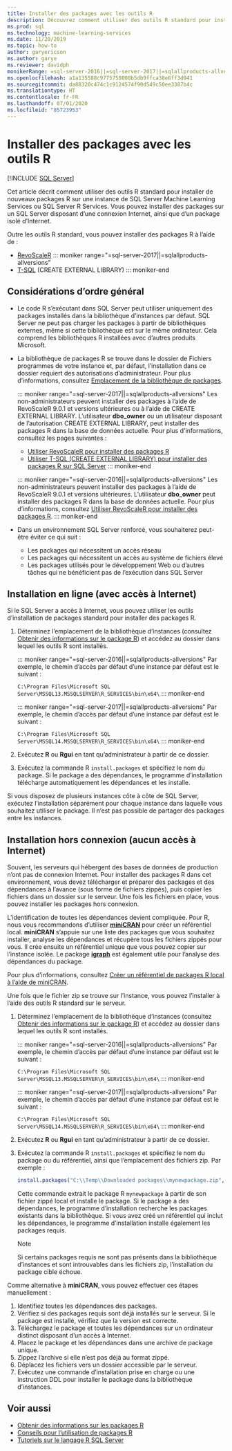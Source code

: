 ```yaml
---
title: Installer des packages avec les outils R
description: Découvrez comment utiliser des outils R standard pour installer de nouveaux packages R sur une instance de SQL Server Machine Learning Services ou SQL Server R Services.
ms.prod: sql
ms.technology: machine-learning-services
ms.date: 11/20/2019
ms.topic: how-to
author: garyericson
ms.author: garye
ms.reviewer: davidph
monikerRange: =sql-server-2016||=sql-server-2017||=sqlallproducts-allversions
ms.openlocfilehash: a1a135588c9775758008b5db9ffca38e6ff3d041
ms.sourcegitcommit: da88320c474c1c9124574f90d549c50ee3387b4c
ms.translationtype: HT
ms.contentlocale: fr-FR
ms.lasthandoff: 07/01/2020
ms.locfileid: "85723953"
---
```

# <a name="install-packages-with-r-tools"></a>Installer des packages avec les outils R

 [!INCLUDE [SQL Server](../../includes/applies-to-version/sqlserver.md)]

Cet article décrit comment utiliser des outils R standard pour installer de nouveaux packages R sur une instance de SQL Server Machine Learning Services ou SQL Server R Services. Vous pouvez installer des packages sur un SQL Server disposant d’une connexion Internet, ainsi que d’un package isolé d’Internet.

Outre les outils R standard, vous pouvez installer des packages R à l’aide de :

+ [RevoScaleR](install-r-packages-with-revoscaler.md)
::: moniker range="=sql-server-2017||=sqlallproducts-allversions"
+ [T-SQL](install-r-packages-with-tsql.md) (CREATE EXTERNAL LIBRARY)
::: moniker-end

## <a name="general-considerations"></a>Considérations d’ordre général

+ Le code R s’exécutant dans SQL Server peut utiliser uniquement des packages installés dans la bibliothèque d’instances par défaut. SQL Server ne peut pas charger les packages à partir de bibliothèques externes, même si cette bibliothèque est sur le même ordinateur.
Cela comprend les bibliothèques R installées avec d’autres produits Microsoft.

+ La bibliothèque de packages R se trouve dans le dossier de Fichiers programmes de votre instance et, par défaut, l’installation dans ce dossier requiert des autorisations d’administrateur. Pour plus d’informations, consultez [Emplacement de la bibliothèque de packages](../package-management/r-package-information.md#default-r-library-location).

  ::: moniker range="=sql-server-2017||=sqlallproducts-allversions"
  Les non-administrateurs peuvent installer des packages à l’aide de RevoScaleR 9.0.1 et versions ultérieures ou à l’aide de CREATE EXTERNAL LIBRARY. L’utilisateur **dbo_owner** ou un utilisateur disposant de l’autorisation CREATE EXTERNAL LIBRARY, peut installer des packages R dans la base de données actuelle. Pour plus d'informations, consultez les pages suivantes :
  + [Utiliser RevoScaleR pour installer des packages R](install-r-packages-with-revoscaler.md)
  + [Utiliser T-SQL (CREATE EXTERNAL LIBRARY) pour installer des packages R sur SQL Server](install-r-packages-with-tsql.md)
  ::: moniker-end

  ::: moniker range="=sql-server-2016||=sqlallproducts-allversions"
  Les non-administrateurs peuvent installer des packages à l’aide de RevoScaleR 9.0.1 et versions ultérieures. L’utilisateur **dbo_owner** peut installer des packages R dans la base de données actuelle. Pour plus d’informations, consultez [Utiliser RevoScaleR pour installer des packages R](install-r-packages-with-revoscaler.md).
  ::: moniker-end

+ Dans un environnement SQL Server renforcé, vous souhaiterez peut-être éviter ce qui suit :
  + Les packages qui nécessitent un accès réseau
  + Les packages qui nécessitent un accès au système de fichiers élevé
  + Les packages utilisés pour le développement Web ou d’autres tâches qui ne bénéficient pas de l’exécution dans SQL Server

## <a name="online-installation-with-internet-access"></a>Installation en ligne (avec accès à Internet)

Si le SQL Server a accès à Internet, vous pouvez utiliser les outils d’installation de packages standard pour installer des packages R.

1. Déterminez l’emplacement de la bibliothèque d’instances (consultez [Obtenir des informations sur le package R](../package-management/r-package-information.md)) et accédez au dossier dans lequel les outils R sont installés.

   ::: moniker range="=sql-server-2016||=sqlallproducts-allversions"
   Par exemple, le chemin d’accès par défaut d’une instance par défaut est le suivant :

   `C:\Program Files\Microsoft SQL Server\MSSQL13.MSSQLSERVER\R_SERVICES\bin\x64\`
   ::: moniker-end

   ::: moniker range="=sql-server-2017||=sqlallproducts-allversions"
   Par exemple, le chemin d’accès par défaut d’une instance par défaut est le suivant :

   `C:\Program Files\Microsoft SQL Server\MSSQL14.MSSQLSERVER\R_SERVICES\bin\x64\`
   ::: moniker-end

1. Exécutez **R** ou **Rgui** en tant qu’administrateur à partir de ce dossier.

1. Exécutez la commande R `install.packages` et spécifiez le nom du package. Si le package a des dépendances, le programme d’installation télécharge automatiquement les dépendances et les installe.

Si vous disposez de plusieurs instances côte à côte de SQL Server, exécutez l’installation séparément pour chaque instance dans laquelle vous souhaitez utiliser le package. Il n’est pas possible de partager des packages entre les instances.

## <a name="offline-installation-no-internet-access"></a><a name = "bkmk_offlineInstall"></a> Installation hors connexion (aucun accès à Internet)

Souvent, les serveurs qui hébergent des bases de données de production n’ont pas de connexion Internet. Pour installer des packages R dans cet environnement, vous devez télécharger et préparer des packages et des dépendances à l’avance (sous forme de fichiers zippés), puis copier les fichiers dans un dossier sur le serveur. Une fois les fichiers en place, vous pouvez installer les packages hors connexion.

L’identification de toutes les dépendances devient compliquée. Pour R, nous vous recommandons d’utiliser [**miniCRAN**](https://andrie.github.io/miniCRAN/) pour créer un référentiel local.
**miniCRAN** s’appuie sur une liste des packages que vous souhaitez installer, analyse les dépendances et récupère tous les fichiers zippés pour vous. Il crée ensuite un référentiel unique que vous pouvez copier sur l’instance isolée. Le package [**igraph**](https://igraph.org/r/) est également utile pour l’analyse des dépendances du package.

Pour plus d’informations, consultez [Créer un référentiel de packages R local à l’aide de miniCRAN](create-a-local-package-repository-using-minicran.md).

Une fois que le fichier zip se trouve sur l’instance, vous pouvez l’installer à l’aide des outils R standard sur le serveur.

1. Déterminez l’emplacement de la bibliothèque d’instances (consultez [Obtenir des informations sur le package R](../package-management/r-package-information.md)) et accédez au dossier dans lequel les outils R sont installés. 

   ::: moniker range="=sql-server-2016||=sqlallproducts-allversions"
   Par exemple, le chemin d’accès par défaut d’une instance par défaut est le suivant :

   `C:\Program Files\Microsoft SQL Server\MSSQL13.MSSQLSERVER\R_SERVICES\bin\x64\`
   ::: moniker-end

   ::: moniker range="=sql-server-2017||=sqlallproducts-allversions"
   Par exemple, le chemin d’accès par défaut d’une instance par défaut est le suivant :

   `C:\Program Files\Microsoft SQL Server\MSSQL14.MSSQLSERVER\R_SERVICES\bin\x64\`
   ::: moniker-end

1. Exécutez **R** ou **Rgui** en tant qu’administrateur à partir de ce dossier.

1. Exécutez la commande R `install.packages` et spécifiez le nom du package ou du référentiel, ainsi que l’emplacement des fichiers zip. Par exemple :

   ```R
   install.packages("C:\\Temp\\Downloaded packages\\mynewpackage.zip", repos=NULL)
   ```

   Cette commande extrait le package R `mynewpackage` à partir de son fichier zippé local et installe le package. Si le package a des dépendances, le programme d’installation recherche les packages existants dans la bibliothèque. Si vous avez créé un référentiel qui inclut les dépendances, le programme d’installation installe également les packages requis.

   > [!NOTE]
   > Si certains packages requis ne sont pas présents dans la bibliothèque d’instances et sont introuvables dans les fichiers zip, l’installation du package cible échoue.

Comme alternative à **miniCRAN**, vous pouvez effectuer ces étapes manuellement :

1. Identifiez toutes les dépendances des packages.
1. Vérifiez si des packages requis sont déjà installés sur le serveur. Si le package est installé, vérifiez que la version est correcte.
1. Téléchargez le package et toutes les dépendances sur un ordinateur distinct disposant d’un accès à Internet.
1. Placez le package et les dépendances dans une archive de package unique.
1. Zippez l’archive si elle n’est pas déjà au format zippé.
1. Déplacez les fichiers vers un dossier accessible par le serveur.
1. Exécutez une commande d’installation prise en charge ou une instruction DDL pour installer le package dans la bibliothèque d’instances.

## <a name="see-also"></a>Voir aussi

+ [Obtenir des informations sur les packages R](r-package-information.md)
+ [Conseils pour l’utilisation de packages R](tips-for-using-r-packages.md)
+ [Tutoriels sur le langage R SQL Server](../tutorials/sql-server-r-tutorials.md)
